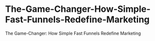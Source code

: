 # The-Game-Changer-How-Simple-Fast-Funnels-Redefine-Marketing
The Game-Changer: How Simple Fast Funnels Redefine Marketing
